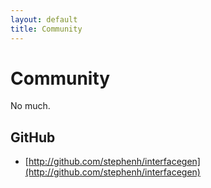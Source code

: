 ```yaml
---
layout: default
title: Community
---
```


Community
=========

No much.

GitHub
------

* [http://github.com/stephenh/interfacegen](http://github.com/stephenh/interfacegen)



